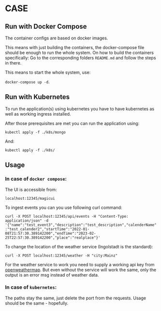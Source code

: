 # CASE 

## Run with Docker Compose
The container configs are based on docker images.

This means with just building the containers, the docker-compose file should be enough to run the whole system. On how to build the containers specifically: Go to the corresponding folders `README.md` and follow the steps in there.

This means to start the whole system, use: 

`docker-compose up -d`.

## Run with Kubernetes

To run the application(s) using kubernetes you have to have kubernetes as well as working ingress installed.

After those prerequisites are met you can run the application using:

`kubectl apply -f ./k8s/mongo`

And:

`kubectl apply -f ./k8s/`


## Usage

### In case of `docker compose`:

The UI is accessible from:

`localhost:12345/magicui`

To ingest events you can you use following curl command:

`curl -X POST localhost:12345/api/events -H "Content-Type: application/json" -d '{"name":"test_event3","description":"test_description","calenderName":"test_calender2","startTime":"2022-01-08T21:57:30.389142200","endTime":"2023-02-25T22:57:30.389142200","place":"realplace"}'`

To change the location of the weather service (Ingolstadt is the standard):

`curl -X POST localhost:12345/weather -H "city:Mainz"`

For the weather service to work you need to supply a working api key from [openweathermap](https://openweathermap.org/). But even without the service will work the same, only the output is an error msg instead of weather data.

### In case of `kubernetes`:
The paths stay the same, just delete the port from the requests. Usage should be the same - hopefully.
